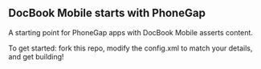 DocBook Mobile starts with PhoneGap
---

A starting point for PhoneGap apps with DocBook Mobile asserts content.

To get started: fork this repo, modify the config.xml to match your details, and get building!
